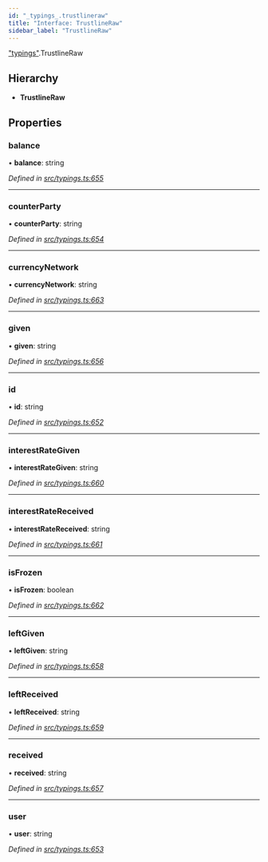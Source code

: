 ```yaml
---
id: "_typings_.trustlineraw"
title: "Interface: TrustlineRaw"
sidebar_label: "TrustlineRaw"
---
```


["typings"](../modules/_typings_.md).TrustlineRaw

## Hierarchy

* **TrustlineRaw**

## Properties

### balance

•  **balance**: string

*Defined in [src/typings.ts:655](https://github.com/trustlines-protocol/clientlib/blob/f60ef2b/src/typings.ts#L655)*

___

### counterParty

•  **counterParty**: string

*Defined in [src/typings.ts:654](https://github.com/trustlines-protocol/clientlib/blob/f60ef2b/src/typings.ts#L654)*

___

### currencyNetwork

•  **currencyNetwork**: string

*Defined in [src/typings.ts:663](https://github.com/trustlines-protocol/clientlib/blob/f60ef2b/src/typings.ts#L663)*

___

### given

•  **given**: string

*Defined in [src/typings.ts:656](https://github.com/trustlines-protocol/clientlib/blob/f60ef2b/src/typings.ts#L656)*

___

### id

•  **id**: string

*Defined in [src/typings.ts:652](https://github.com/trustlines-protocol/clientlib/blob/f60ef2b/src/typings.ts#L652)*

___

### interestRateGiven

•  **interestRateGiven**: string

*Defined in [src/typings.ts:660](https://github.com/trustlines-protocol/clientlib/blob/f60ef2b/src/typings.ts#L660)*

___

### interestRateReceived

•  **interestRateReceived**: string

*Defined in [src/typings.ts:661](https://github.com/trustlines-protocol/clientlib/blob/f60ef2b/src/typings.ts#L661)*

___

### isFrozen

•  **isFrozen**: boolean

*Defined in [src/typings.ts:662](https://github.com/trustlines-protocol/clientlib/blob/f60ef2b/src/typings.ts#L662)*

___

### leftGiven

•  **leftGiven**: string

*Defined in [src/typings.ts:658](https://github.com/trustlines-protocol/clientlib/blob/f60ef2b/src/typings.ts#L658)*

___

### leftReceived

•  **leftReceived**: string

*Defined in [src/typings.ts:659](https://github.com/trustlines-protocol/clientlib/blob/f60ef2b/src/typings.ts#L659)*

___

### received

•  **received**: string

*Defined in [src/typings.ts:657](https://github.com/trustlines-protocol/clientlib/blob/f60ef2b/src/typings.ts#L657)*

___

### user

•  **user**: string

*Defined in [src/typings.ts:653](https://github.com/trustlines-protocol/clientlib/blob/f60ef2b/src/typings.ts#L653)*

